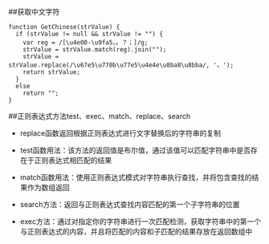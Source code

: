 ##获取中文字符

```
function GetChinese(strValue) {
  if (strValue != null && strValue != "") {
    var reg = /[\u4e00-\u9fa5，。？；]/g;
    strValue = strValue.match(reg).join("");
    strValue = strValue.replace(/\u67e5\u770b\u77e5\u4e4e\u8ba8\u8bba/, '。');
    return strValue;
  }
  else
    return "";
}
```



##正则表达式方法test、exec、match、replace、search

- replace函数返回根据正则表达式进行文字替换后的字符串的复制

- test函数用法：该方法的返回值是布尔值，通过该值可以匹配字符串中是否存在于正则表达式相匹配的结果

- match函数用法：使用正则表达式模式对字符串执行查找，并将包含查找的结果作为数组返回

- search方法：返回与正则表达式查找内容匹配的第一个子字符串的位置 

- exec方法：通过对指定你的字符串进行一次匹配检测，获取字符串中的第一个与正则表达式的内容，并且将匹配的内容和子匹配的结果存放在返回数组中




